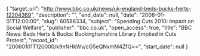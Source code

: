 {
  "target_url": "http://www.bbc.co.uk/news/uk-england-beds-bucks-herts-12204369", 
  "description": "", 
  "end_date": null, 
  "date": "2006-01-01T12:00:00", 
  "slug": 60588334, 
  "subject": "Spending Cuts 2010: Impact on Social Welfare", 
  "publisher": "bbc.co.uk", 
  "open_access": true, 
  "title": "BBC News: Beds Herts & Bucks: Buckinghamshire Library Emptied in Cuts Protest", 
  "record_id": "20060101T120000/k9nNHkWv/cG5eQNxmM4ZfQ==", 
  "start_date": null
}

